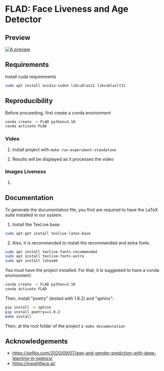 # FLAD: Face Liveness and Age Detector

## Preview

<p align="center">

[![A preview](http://img.youtube.com/vi/MsdsNgzFpyY/maxresdefault.jpg)](https://youtu.be/MsdsNgzFpyY "A preview")

</p>

## Requirements

Install cuda requirements
```bash
sudo apt install nvidia-cudnn libcublas11 libcublaslt11
```

## Reproducibility

Before proceeding, first create a conda environment

```bash
conda create -n FLAD python=3.10
conda activate FLAD
```

### Video

1. Install project with `make run-experiment-standalone`

2. Results will be displayed as it processes the video 

### Images Liveness

1. 



## Documentation

To generate the documentation file, you first are required to have the LaTeX suite installed in our system.

1. Install the TexLive base
```bash 
sudo apt-get install texlive-latex-base
```

2. Also, it is recommended to install the recommended and extra fonts.
```bash
sudo apt install texlive-fonts-recommended
sudo apt install texlive-fonts-extra
sudo apt install latexmk
```

You must have the project installed. For that, it is suggested to have a conda environment:
```bash
conda create -n FLAD python=3.10
conda activate FLAD
```
Then, install "poetry" (tested with 1.8.2) and "sphinx": 
```bash
pip install -U sphinx
pip install poetry==1.8.2
make install
```

Then, at the root folder of the project `$ make documentation`

## Acknowledgements 

- https://sefiks.com/2020/09/07/age-and-gender-prediction-with-deep-learning-in-opencv/
- https://insightface.ai/